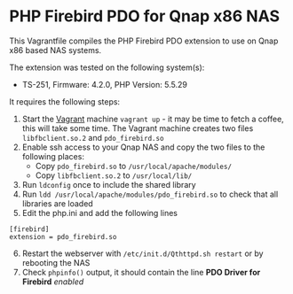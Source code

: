 # PHP Firebird PDO for Qnap x86 NAS

This Vagrantfile compiles the PHP Firebird PDO extension to use on Qnap x86 based NAS systems.

The extension was tested on the following system(s):
* TS-251, Firmware: 4.2.0, PHP Version: 5.5.29

It requires the following steps:

1. Start the [Vagrant](https://www.vagrantup.com) machine `vagrant up` - it may be time to fetch a coffee, this will take some time.  The Vagrant machine creates two files `libfbclient.so.2` and `pdo_firebird.so`
2. Enable ssh access to your Qnap NAS and copy the two files to the following places:
    * Copy `pdo_firebird.so` to `/usr/local/apache/modules/`
    * Copy `libfbclient.so.2` to `/usr/local/lib/`
3. Run `ldconfig` once to include the shared library
4. Run `ldd /usr/local/apache/modules/pdo_firebird.so` to check that all libraries are loaded
5. Edit the php.ini and add the following lines
```
[firebird]
extension = pdo_firebird.so
```
6. Restart the webserver with `/etc/init.d/Qthttpd.sh restart` or by rebooting the NAS
7. Check `phpinfo()` output, it should contain the line  **PDO Driver for Firebird** *enabled*